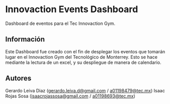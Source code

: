 # Innovaction Events Dashboard
Dashboard de eventos para el Tec Innovaction Gym.

## Información
Este Dashboard fue creado con el fin de desplegar los eventos que tomarán lugar en el Innovaction Gym del Tecnológico de Monterrey. Esto se hace mediante la lectura de un excel, y su despliegue de manera de calendario.

## Autores
Gerardo Leiva Diaz (gerardo.leiva.d@gmail.com / a01198479@tec.mx)
Isaac Rojas Sosa (isaacrojassosa@gmail.com / a01198693@tec.mx)
